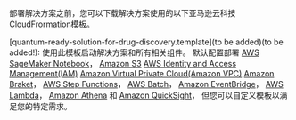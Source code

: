 部署解决方案之前，您可以下载解决方案使用的以下亚马逊云科技CloudFrormation模板。

 [quantum-ready-solution-for-drug-discovery.template](to be added)(to be added!): 
使用此模板启动解决方案和所有相关组件。
默认配置部署 
[AWS SageMaker Notebook](https://docs.aws.amazon.com/sagemaker/latest/dg/nbi.html)，
[Amazon S3](https://aws.amazon.com/s3/)
[AWS Identity and Access Management(IAM)](https://aws.amazon.com/iam/)
[Amazon Virtual Private Cloud(Amazon VPC)](https://aws.amazon.com/vpc/)
[Amazon Braket](https://aws.amazon.com/braket/)，
[AWS Step Functions](https://aws.amazon.com/step-functions/)，
[AWS Batch](https://aws.amazon.com/batch/)，
[Amazon EventBridge](https://aws.amazon.com/eventbridge/)，
[AWS Lambda](https://aws.amazon.com/lambda/)，
[Amazon Athena](https://aws.amazon.com/athena/) 和
[Amazon QuickSight](https://aws.amazon.com/quicksight/)，
但您可以自定义模板以满足您的特定需求。

